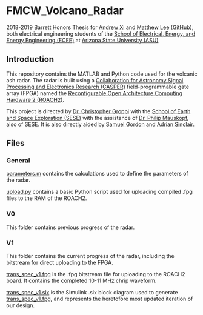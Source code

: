 # FMCW_Volcano_Radar
2018-2019 Barrett Honors Thesis for [Andrew Xi](mailto:andrew.xi@asu.edu) and [Matthew Lee](mailto:matthewlee@asu.edu) ([GitHub](https://github.com/Thisismatt)), both electrical engineering students of the [School of Electrical, Energy, and Energy Engineering (ECEE)](https://ecee.engineering.asu.edu/) at [Arizona State University (ASU)](https://asu.edu)

## Introduction

This repository contains the MATLAB and Python code used for the volcanic ash radar. The radar is built using a
[Collaboration for Astronomy Signal Processing and Electronics Research (CASPER)](https://casper.berkeley.edu/wiki/Main_Page) field-programmable gate array
(FPGA) named the [Reconfigurable Open Architecture Computing Hardware 2 (ROACH2)](https://casper.berkeley.edu/wiki/ROACH2).

This project is directed by [Dr. Christopher Groppi](mailto:cgroppi@asu.edu) with the [School of Earth and Space Exploration (SESE)](https://sese.asu.edu/) with the assistance of [Dr. Philip Mauskopf](mailto:philip.mauskopf@asu.edu), also of SESE. It is also directly aided by [Samuel Gordon](mailto:sbg2133@gmail.com) and [Adrian Sinclair](mailto:aksincla@asu.edu).

## Files

### General

[parameters.m](parameters.m) contains the calculations used to define the parameters of the radar.

[upload.py](upload.py) contains a basic Python script used for uploading compiled .fpg files to the RAM of the ROACH2.

### V0

This folder contains previous progress of the radar.

### V1

This folder contains the current progress of the radar, including the bitstream for direct uploading to the FPGA.

[trans_spec_v1.fpg](v1/trans_spec_v1.fpg) is the .fpg bitstream file for uploading to the ROACH2 board. It contains the completed 10-11 MHz chrip waveform.

[trans_spec_v1.slx](v1/trans_spec_v1.slx) is the Simulink .slx block diagram used to generate [trans_spec_v1.fpg](v1/trans_spec_v1.fpg), and represents the heretofore most updated iteration of our design.
